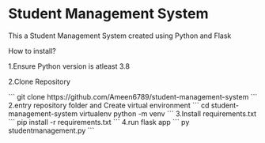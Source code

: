 <h1>Student Management System</h1>
<p>This a Student Management System created using Python and Flask</p>
<p>How to install?</p>
<p>1.Ensure Python version is atleast 3.8</p>
<p>2.Clone Repository</p>
```
git clone https://github.com/Ameen6789/student-management-system
```
2.entry repository folder and Create virtual environment
```
cd student-management-system
virtualenv python -m venv
```
3.Install requirements.txt
```
pip install -r requirements.txt
```
4.run flask app
```
py studentmanagement.py  
```
